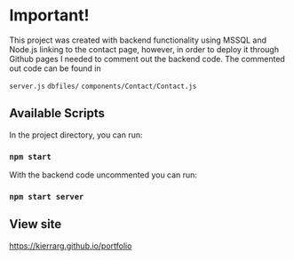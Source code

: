 # Important!

This project was created with backend functionality using MSSQL and Node.js linking to the contact page, however, in order to deploy it through Github pages I needed to comment out the backend code. The commented out code can be found in 

```server.js```
```dbfiles/```
```components/Contact/Contact.js```

## Available Scripts

In the project directory, you can run:

### `npm start`

With the backend code uncommented you can run:

### `npm start server`


## View site
https://kierrarg.github.io/portfolio



